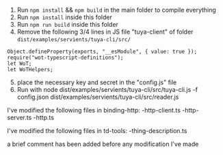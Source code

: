 1. Run `npm install` && `npm build` in the main folder to compile everything
2. Run `npm install` inside this folder
3. Run `npm run build` inside this folder
4. Remove the following 3/4 lines in JS file "tuya-client" of folder `dist/examples/servients/tuya-cli/src/` 
```
Object.defineProperty(exports, "__esModule", { value: true });
require("wot-typescript-definitions");
let WoT;
let WoTHelpers;
```

5. place the necessary key and secret in the "config.js" file
6. Run with node dist/examples/servients/tuya-cli/src/tuya-cli.js -f config.json dist/examples/servients/tuya-cli/src/reader.js

I've modified the following files in binding-http:
-http-client.ts
-http-server.ts
-http.ts

I've modified the following files in td-tools:
-thing-description.ts

a brief comment has been added before any modification I've made 